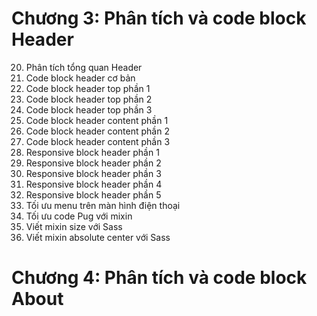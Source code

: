 # Chương 3: Phân tích và code block Header
20. Phân tích tổng quan Header
21. Code block header cơ bản
22. Code block header top phần 1
23. Code block header top phần 2
24. Code block header top phần 3
25. Code block header content phần 1
26. Code block header content phần 2
27. Code block header content phần 3
28. Responsive block header phần 1
29. Responsive block header phần 2
30. Responsive block header phần 3
31. Responsive block header phần 4
32. Responsive block header phần 5
33. Tối ưu menu trên màn hình điện thoại
34. Tối ưu code Pug với mixin
35. Viết mixin size với Sass
36. Viết mixin absolute center với Sass
# Chương 4: Phân tích và code block About
